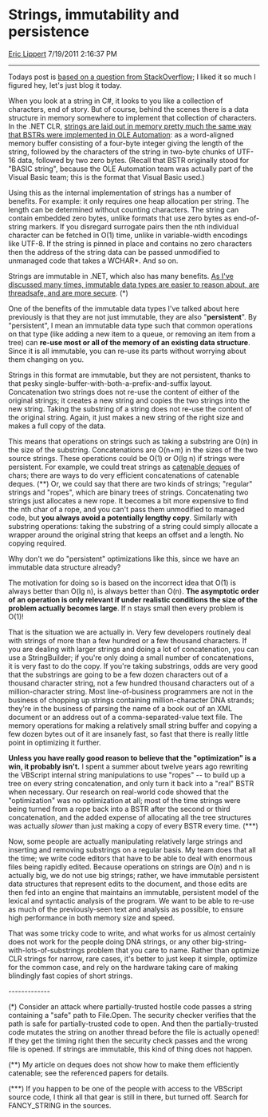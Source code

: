 <div id="page">

# Strings, immutability and persistence

[Eric Lippert](https://social.msdn.microsoft.com/profile/Eric%20Lippert) 7/19/2011 2:16:37 PM

-----

<div id="content">

<div class="mine">

Todays post is [based on a question from StackOverflow](http://stackoverflow.com/questions/6742923/if-strings-are-immutable-in-net-then-why-does-substring-take-on-time); I liked it so much I figured hey, let's just blog it today.

When you look at a string in C\#, it looks to you like a collection of characters, end of story. But of course, behind the scenes there is a data structure in memory somewhere to implement that collection of characters. In the .NET CLR, [strings are laid out in memory pretty much the same way that BSTRs were implemented in OLE Automation](http://blogs.msdn.com/b/ericlippert/archive/2003/09/12/52976.aspx): as a word-aligned memory buffer consisting of a four-byte integer giving the length of the string, followed by the characters of the string in two-byte chunks of UTF-16 data, followed by two zero bytes. (Recall that BSTR originally stood for "BASIC string", because the OLE Automation team was actually part of the Visual Basic team; this is the format that Visual Basic used.)

Using this as the internal implementation of strings has a number of benefits. For example: it only requires one heap allocation per string. The length can be determined without counting characters. The string can contain embedded zero bytes, unlike formats that use zero bytes as end-of-string markers. If you disregard surrogate pairs then the nth individual character can be fetched in O(1) time, unlike in variable-width encodings like UTF-8. If the string is pinned in place and contains no zero characters then the address of the string data can be passed unmodified to unmanaged code that takes a WCHAR\*. And so on.

Strings are immutable in .NET, which also has many benefits. [As I've discussed many times, immutable data types are easier to reason about, are threadsafe, and are more secure](http://blogs.msdn.com/b/ericlippert/archive/tags/immutability/). (\*)

One of the benefits of the immutable data types I've talked about here previously is that they are not just immutable, they are also "**persistent**". By "persistent", I mean an immutable data type such that common operations on that type (like adding a new item to a queue, or removing an item from a tree) can **re-use most or all of the memory of an existing data structure**. Since it is all immutable, you can re-use its parts without worrying about them changing on you.

Strings in this format are immutable, but they are not persistent, thanks to that pesky single-buffer-with-both-a-prefix-and-suffix layout. Concatenation two strings does not re-use the content of either of the original strings; it creates a new string and copies the two strings into the new string. Taking the substring of a string does not re-use the content of the original string. Again, it just makes a new string of the right size and makes a full copy of the data.

This means that operations on strings such as taking a substring are O(n) in the size of the substring. Concatenations are O(n+m) in the sizes of the two source strings. These operations could be O(1) or O(lg n) if strings were persistent. For example, we could treat strings as [catenable deques](http://blogs.msdn.com/b/ericlippert/archive/2008/02/12/immutability-in-c-part-eleven-a-working-double-ended-queue.aspx) of chars; there are ways to do very efficient concatenations of catenable deques. (\*\*) Or, we could say that there are two kinds of strings; "regular" strings and "ropes", which are binary trees of strings. Concatenating two strings just allocates a new rope. It becomes a bit more expensive to find the nth char of a rope, and you can't pass them unmodified to managed code, but **you always avoid a potentially lengthy copy**. Similarly with substring operations: taking the substring of a string could simply allocate a wrapper around the original string that keeps an offset and a length. No copying required.

Why don't we do "persistent" optimizations like this, since we have an immutable data structure already?

The motivation for doing so is based on the incorrect idea that O(1) is always better than O(lg n), is always better than O(n). **The asymptotic order of an operation is only relevant if under realistic conditions the size of the problem actually becomes large**. If n stays small then every problem is O(1)\!

That is the situation we are actually in. Very few developers routinely deal with strings of more than a few hundred or a few thousand characters. If you are dealing with larger strings and doing a lot of concatenation, you can use a StringBuilder; if you're only doing a small number of concatenations, it is very fast to do the copy. If you're taking substrings, odds are very good that the substrings are going to be a few dozen characters out of a thousand character string, not a few hundred thousand characters out of a million-character string. Most line-of-business programmers are not in the business of chopping up strings containing million-character DNA strands; they're in the business of parsing the name of a book out of an XML document or an address out of a comma-separated-value text file. The memory operations for making a relatively small string buffer and copying a few dozen bytes out of it are insanely fast, so fast that there is really little point in optimizing it further.

**Unless you have really good reason to believe that the "optimization" is a win, it probably isn't.** I spent a summer about twelve years ago rewriting the VBScript internal string manipulations to use "ropes" -- to build up a tree on every string concatenation, and only turn it back into a "real" BSTR when necessary. Our research on real-world code showed that the "optimization" was no optimization at all; most of the time strings were being turned from a rope back into a BSTR after the second or third concatenation, and the added expense of allocating all the tree structures was actually *slower* than just making a copy of every BSTR every time. (\*\*\*)

Now, some people are actually manipulating relatively large strings and inserting and removing substrings on a regular basis. My team does that all the time; we write code editors that have to be able to deal with enormous files being rapidly edited. Because operations on strings are O(n) and n is actually big, we do not use big strings; rather, we have immutable persistent data structures that represent edits to the document, and those edits are then fed into an engine that maintains an immutable, persistent model of the lexical and syntactic analysis of the program. We want to be able to re-use as much of the previously-seen text and analysis as possible, to ensure high performance in both memory size and speed.

That was some tricky code to write, and what works for us almost certainly does not work for the people doing DNA strings, or any other big-string-with-lots-of-substrings problem that you care to name. Rather than optimize CLR strings for narrow, rare cases, it's better to just keep it simple, optimize for the common case, and rely on the hardware taking care of making blindingly fast copies of short strings.

\-------------

(\*) Consider an attack where partially-trusted hostile code passes a string containing a "safe" path to File.Open. The security checker verifies that the path is safe for partially-trusted code to open. And then the partially-trusted code mutates the string on another thread before the file is actually opened\! If they get the timing right then the security check passes and the wrong file is opened. If strings are immutable, this kind of thing does not happen.

(\*\*) My article on deques does not show how to make them efficiently catenable; see the referenced papers for details.

(\*\*\*) If you happen to be one of the people with access to the VBScript source code, I think all that gear is still in there, but turned off. Search for FANCY\_STRING in the sources.

</div>

</div>

</div>

